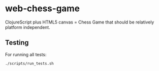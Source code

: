 # web-chess-game

ClojureScript plus HTML5 canvas = Chess Game that should be relatively platform independent.

## Testing

For running all tests:

```bash
./scripts/run_tests.sh
```
